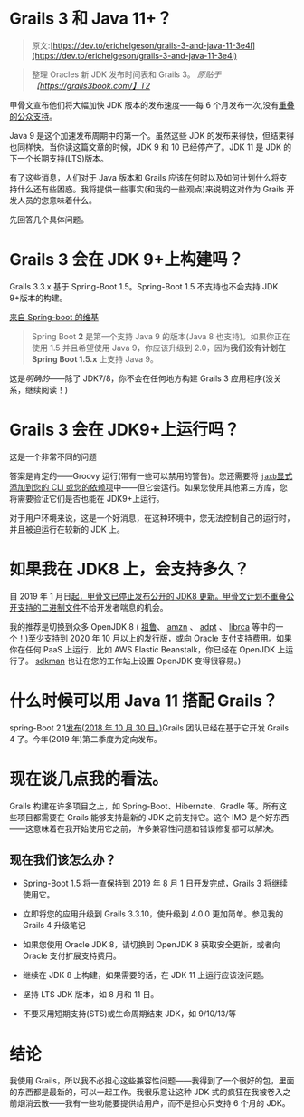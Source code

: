 # Grails 3 和 Java 11+？

> 原文:[https://dev.to/erichelgeson/grails-3-and-java-11-3e4l](https://dev.to/erichelgeson/grails-3-and-java-11-3e4l)

> 整理 Oracles 新 JDK 发布时间表和 Grails 3。
> *原贴于【https://grails3book.com/】T2*

甲骨文宣布他们将大幅加快 JDK 版本的发布速度——每 6 个月发布一次,没有[重叠的公众支持](https://jaxenter.com/end-life-comes-early-jdk-8-140824.html)。

Java 9 是这个加速发布周期中的第一个。虽然这些 JDK 的发布来得快，但结束得也同样快。当你读这篇文章的时候，JDK 9 和 10 已经停产了。JDK 11 是 JDK 的下一个长期支持(LTS)版本。

有了这些消息，人们对于 Java 版本和 Grails 应该在何时以及如何计划什么将支持什么还有些困惑。我将提供一些事实(和我的一些观点)来说明这对作为 Grails 开发人员的您意味着什么。

先回答几个具体问题。

# Grails 3 会在 JDK 9+上构建吗？

Grails 3.3.x 基于 Spring-Boot 1.5。Spring-Boot 1.5 不支持也不会支持 JDK 9+版本的构建。

[来自 Spring-boot 的维基](https://github.com/spring-projects/spring-boot/wiki/Spring-Boot-with-Java-9#requirements)

> Spring Boot **2** 是第一个支持 Java 9 的版本(Java 8 也支持)。如果你正在使用 1.5 并且希望使用 Java 9，你应该升级到 2.0，因为**我们没有计划在 Spring Boot 1.5.x** 上支持 Java 9。

这是*明确的*——除了 JDK7/8，你不会在任何地方构建 Grails 3 应用程序(没关系，继续阅读！)

# Grails 3 会在 JDK9+上运行吗？

这是一个非常不同的问题

答案是肯定的——Groovy 运行(带有一些可以禁用的警告)。您还需要将 [`jaxb`显式添加到您的 CLI 或您的依赖项](https://github.com/spring-projects/spring-boot/wiki/Spring-Boot-with-Java-9#jaxb)中——但它会运行。如果您使用其他第三方库，您将需要验证它们是否也能在 JDK9+上运行。

对于用户环境来说，这是一个好消息，在这种环境中，您无法控制自己的运行时，并且被迫运行在较新的 JDK 上。

# [](#if-im-on-jdk8-how-long-will-it-be-supported)如果我在 JDK8 上，会支持多久？

自 2019 年 1 月日[起，甲骨文已停止发布公开的 JDK8 更新。甲骨文](http://www.oracle.com/technetwork/java/eol-135779.html)[计划不重叠公开支持的二进制文件](https://jaxenter.com/end-life-comes-early-jdk-8-140824.html)不给开发者喘息的机会。

我的推荐是切换到众多 OpenJDK 8 ( [祖鲁](https://www.azul.com/downloads/zulu/)、 [amzn](https://aws.amazon.com/corretto/) 、 [adpt](https://adoptopenjdk.net) 、 [librca](https://bell-sw.com/pages/java-8u212) 等中的一个！)至少支持到 2020 年 10 月以上的发行版，或向 Oracle 支付支持费用。如果你在任何 PaaS 上运行，比如 AWS Elastic Beanstalk，你已经在 OpenJDK 上运行了。 [sdkman](http://sdkman.io/) 也让在您的工作站上设置 OpenJDK 变得很容易。)

# [](#when-can-i-use-java-11-with-grails)什么时候可以用 Java 11 搭配 Grails？

spring-Boot 2.1[发布(2018 年 10 月 30 日。)](https://spring.io/blog/2018/10/30/spring-boot-2-1-0)Grails 团队已经在基于它开发 Grails 4 了。今年(2019 年)第二季度为定向发布。

# [](#now-for-a-few-of-my-opinions)现在谈几点我的看法。

Grails 构建在许多项目之上，如 Spring-Boot、Hibernate、Gradle 等。所有这些项目都需要在 Grails 能够支持最新的 JDK 之前支持它。这个 IMO 是个好东西——这意味着在我开始使用它之前，许多兼容性问题和错误修复都可以解决。

## [](#what-should-we-do-for-now)现在我们该怎么办？

*   Spring-Boot 1.5 将一直保持到 2019 年 8 月 1 日开发完成，Grails 3 将继续使用它。

*   立即将您的应用升级到 Grails 3.3.10，使升级到 4.0.0 更加简单。参见我的 Grails 4 升级笔记

*   如果您使用 Oracle JDK 8，请切换到 OpenJDK 8 获取安全更新，或者向 Oracle 支付扩展支持费用。

*   继续在 JDK 8 上构建，如果需要的话，在 JDK 11 上运行应该没问题。

*   坚持 LTS JDK 版本，如 8 月和 11 日。

*   不要采用短期支持(STS)或生命周期结束 JDK，如 9/10/13/等

# [](#conclusion)结论

我使用 Grails，所以我不必担心这些兼容性问题——我得到了一个很好的包，里面的东西都是最新的，可以一起工作。我很乐意让这种 JDK 式的疯狂在我被卷入之前烟消云散——我有一些功能要提供给用户，而不是担心只支持 6 个月的 JDK。